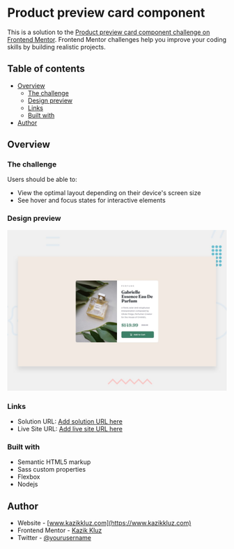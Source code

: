 # Product preview card component

This is a solution to the [Product preview card component challenge on Frontend Mentor](https://www.frontendmentor.io/challenges/product-preview-card-component-GO7UmttRfa). Frontend Mentor challenges help you improve your coding skills by building realistic projects.

## Table of contents

- [Overview](#overview)
  - [The challenge](#the-challenge)
  - [Design preview](#design-preview)
  - [Links](#links)
  - [Built with](#built-with)
- [Author](#author)

## Overview

### The challenge

Users should be able to:

- View the optimal layout depending on their device's screen size
- See hover and focus states for interactive elements

### Design preview

![Design preview for the Product preview card component](./design/desktop-preview.jpg)

### Links

- Solution URL: [Add solution URL here](https://your-solution-url.com)
- Live Site URL: [Add live site URL here](https://your-live-site-url.com)

### Built with

- Semantic HTML5 markup
- Sass custom properties
- Flexbox
- Nodejs

## Author

- Website - [www.kazikkluz.com](https://www.kazikkluz.com)
- Frontend Mentor - [Kazik Kluz](https://www.frontendmentor.io/profile/KazikKluz)
- Twitter - [@yourusername](https://www.twitter.com/Kazik_Kluz)
